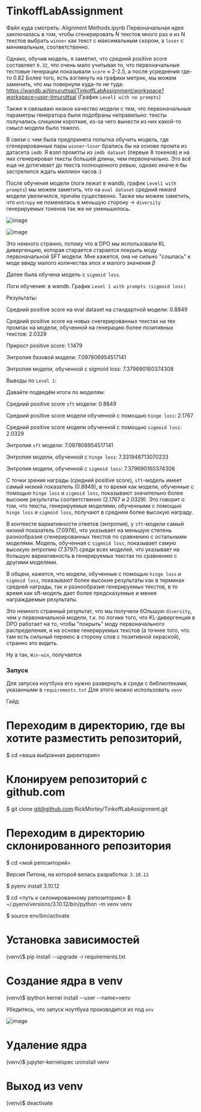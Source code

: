 # TinkoffLabAssignment

Файл куда смотреть: Alignment Methods.ipynb
Первоначальная идея заключалась в том, чтобы сгенерировать N текстов много раз и из N текстов выбрать `winner` как текст с максимальным скором, а `loser` с минимальным, соответственно.

Однако, обучив модель, я заметил, что средний positive score составляет `0.32`, что очень мало учитывая то, что первоначальные тестовые генерации показывали `score` $\approx$ 2-2.5, а после усреднения где-то 0.82 Более того, есть взглянуть на графики метрик, мы можем заменить, что мы повернули куда-то не туда: https://wandb.ai/timuruttsal/TinkoffLabAssignment/workspace?workspace=user-timuruttsal (График `Level1 with no prompts`)

Также я связываю низкое качество модели с тем, что первоначальные параметры генератора были подобраны неправильно: тексты получались слишком короткие, из-за чего вынести из них какой-то смысл модели было тяжело.

В связи с чем была предпринята попытка обучить модель, где сгенерированные пары `winner`-`loser` брались бы на основе промта из датасета `imdb`. Я взял промпты из `imdb dataset` (первые 8 токенов) и на них сгенерировал тексты большей длины, чем первоначально. Это всё еще не дотягивает до текста полноценного ревью, однако иначе я бы застрелился ждать миллион часов :)

После обучения модели (логи лежат в wandb, график `Level1 with prompts`) мы можем заметить, что на `eval dataset` средний reward модели увеличился, причём существенно. Также мы можем заметить, что `entropy` не поменялась в меньшую сторону -> `diversity` генерируемых токенов так же не уменьшилось.

![image](https://github.com/RickMortey/TinkoffLabAssignment/assets/47125236/817f0a6d-aab5-4279-850f-83e6362c6dc0)

![image](https://github.com/RickMortey/TinkoffLabAssignment/assets/47125236/02d28b70-5aa4-495c-9e6f-b5a26beced6b)

Это немного странно, потому что в DPO мы использовали KL дивергенцию, которая старается старается покрыть моду первоначальной SFT модели.
Мне кажется, она не сильно "сошлась" к моде ввиду малого количества эпох и малого значения $\beta$

Далее была обучена модель с `sigmoid loss`.

Логи обучения: в wandb. График `Level 1 with prompts (sigmoid loss)`

Результаты:

Средний positive score на eval dataset на стандартной модели: 0.8849


Средний positive score на новых снегерированных текстах на тех промтах на модели, обученной на генерацию более позитивных текстов: 2.0329


Прирост positive score: 1.1479


Энтропия базовой модели: 7.097806954517141


Энтропия модели, обученной с sigmoid loss: 7.379690160374308

Выводы по `Level 1`:

Давайте подведём итоги по моделям:

Средний positive score  `sft` модели: 0.8849

Средний positive score модели обученной с помощью `hinge loss`: 2.1767

Средний positive score модели обученной с помощью `sigmoid loss`: 2.0329


Энтропия `sft` модели: 7.097806954517141

Энтропия модели, обученной с `hinge loss`: 7.331948713070233

Энтропия модели, обученной с `sigmoid loss`: 7.379690160374308

С точки зрения награды (средний positive score), `sft`-модель имеет самый низкий показатель (0.8849), в то время как модели, обученные с помощью `hinge loss` и `sigmoid loss`, показывают значительно более высокие результаты соответственно (2.1767 и 2.0329). Это говорит о том, что тексты, генерируемые моделями, обученными с помощью `hinge loss` и `sigmoid loss`, получают в среднем более высокую награду.

В контексте вариативности ответов (энтропия), у `sft`-модели самый низкий показатель (7.0978), что указывает на меньшую степень разнообразия сгенерированных текстов по сравнению с остальными моделями. Модель, обученная с `sigmoid loss`, показывает самую высокую энтропию (7.3797) среди всех моделей, что указывает на большую вариативность в генерируемых текстах по сравнению с другими моделями.

В общем, кажется, что модели, обученные с помощью `hinge loss` и `sigmoid loss`, показывают более высокие результаты как в терминах средней награды, так и разнообразия генерируемых текстов, в то время как sft-модель дает более предсказуемые и менее награждаемые результаты.

Это немного странный результат, что мы получили бОльшую `diversity`, чем у первоначальной модели, т.к. по логике того, что KL-дивергенция в DPO работает на то, чтобы "покрыть" моду первоначального распределения, и на основе генерируемых текстов (а точнее того, что там есть сильный перекос в сторону слов с позитивной окраской), странно это видеть.

Ну а так, `Win-win`, получается


### Запуск
Для запуска ноутбука его нужно развернуть в среде с библиотеками, указанными в `requirements.txt`
Для этого можно использовать `venv`

Гайд:
# Переходим в директорию, где вы хотите разместить репозиторий,
$ cd <ваша выбранная директория>

# Клонируем репозиторий с github.com
$ git clone git@github.com:RickMortey/TinkoffLabAssignment.git

# Переходим в директорию склонированного репозитория
$ cd <мой репозиторий>

Версия Питона, на которой велась разработка: `3.10.12`

$ pyenv install 3.10.12

$ cd <путь к склонированному репозиторию>
$ ~/.pyenv/versions/3.10.12/bin/python -m venv venv

$ source env/bin/activate

# Установка зависимостей

(venv)$ pip install --upgrade -r requirements.txt

# Создание ядра в venv

(venv)$ ipython kernel install --user --name=venv

Убедитесь, что запуск ноутбука производится из под `env`

![image](https://github.com/RickMortey/TinkoffLabAssignment/assets/47125236/d887f5bc-8651-4411-9390-a58a0c1167e9)

# Удаление ядра

(venv)$ jupyter-kernelspec uninstall venv

# Выход из venv

(venv)$ deactivate
